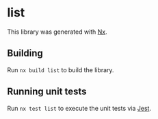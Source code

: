 # list

This library was generated with [Nx](https://nx.dev).

## Building

Run `nx build list` to build the library.

## Running unit tests

Run `nx test list` to execute the unit tests via [Jest](https://jestjs.io).
